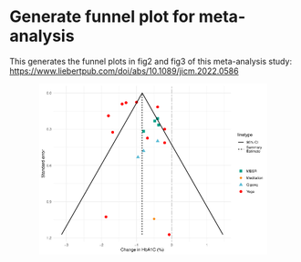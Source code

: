 # Generate funnel plot for meta-analysis

This generates the funnel plots in fig2 and fig3 of this meta-analysis study: https://www.liebertpub.com/doi/abs/10.1089/jicm.2022.0586

<p align="center">
<img src='a1c.png' width='400'>
</p>
